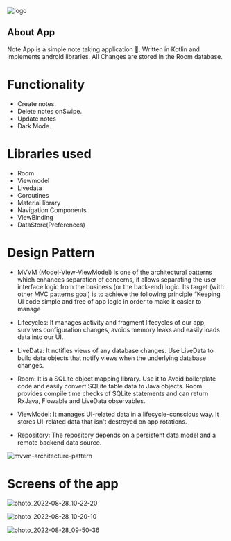 
![logo](https://user-images.githubusercontent.com/65492308/184339965-b99ff6f9-da53-450a-899b-d8944a688a4d.png)

About App
-------------------------------------------------------

Note App is a simple note taking application 📝. Written in Kotlin and implements android libraries. All Changes are stored in the Room database.


# Functionality

* Create notes.
* Delete notes onSwipe.
* Update notes
* Dark Mode.

# Libraries used

* Room
* Viewmodel
* Livedata
* Coroutines
* Material library
* Navigation Components
* ViewBinding
* DataStore(Preferences)

# Design Pattern

* MVVM (Model-View-ViewModel) is one of the architectural patterns which enhances separation of concerns, 
  it allows separating the user interface logic from the business (or the back-end) logic. 
  Its target (with other MVC patterns goal) is to achieve the following principle
  “Keeping UI code simple and free of app logic in order to make it easier to manage

* Lifecycles: It manages activity and fragment lifecycles of our app,
  survives configuration changes, avoids memory leaks and easily loads data into our UI.

* LiveData: It notifies views of any database changes.
  Use LiveData to build data objects that notify views when the underlying database changes.

* Room: It is a SQLite object mapping library. 
  Use it to Avoid boilerplate code and easily convert SQLite table data to Java objects.
  Room provides compile time checks of SQLite statements and can return RxJava, Flowable and LiveData observables.

* ViewModel: It manages UI-related data in a lifecycle-conscious way.
  It stores UI-related data that isn't destroyed on app rotations.

* Repository: The repository depends on a persistent data model and a remote backend data source.


![mvvm-architecture-pattern](https://user-images.githubusercontent.com/65492308/184340019-d7a51cf7-9d1c-42bd-9fb5-3940f2bf5fc6.png)

# Screens of the app

![photo_2022-08-28_10-22-20](https://user-images.githubusercontent.com/65492308/187086699-8a478115-1617-445f-a0fd-196415efa826.jpg)

![photo_2022-08-28_10-20-10](https://user-images.githubusercontent.com/65492308/187086834-81b2b17a-dd17-4cb3-b4f2-366e78d5fad7.jpg)

![photo_2022-08-28_09-50-36](https://user-images.githubusercontent.com/65492308/187086931-3eeac6be-eaa1-4077-a4e9-013bd13d0218.jpg)

